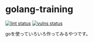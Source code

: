 # golang-training

[![lint status](https://github.com/rice1gou/golang-training/workflows/lint/badge.svg)](https://github.com/rice1gou/golang-training/actions)
[![vulns status](https://github.com/rice1gou/golang-training/workflows/vulns/badge.svg)](https://github.com/rice1gou/golang-training/actions)

goを使っていろいろ作ってみるやつです。
